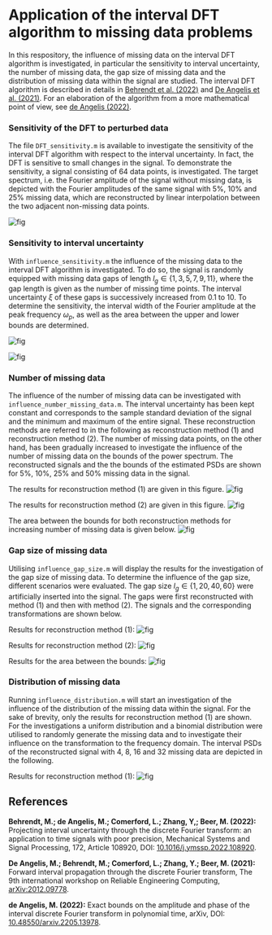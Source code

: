 # Application of the interval DFT algorithm to missing data problems
In this respository, the influence of missing data on the interval DFT algorithm is investigated, in particular the sensitivity to interval uncertainty, the number of missing data, the gap size of missing data and the distribution of missing data within the signal are studied. The interval DFT algorithm is described in details in [Behrendt et al. (2022)](https://doi.org/10.1016/j.ymssp.2022.108920) and [De Angelis et al. (2021)](https://arxiv.org/abs/2012.09778). For an elaboration of the algorithm from a more mathematical point of view, see [de Angelis (2022)](https://arxiv.org/abs/2205.13978). 

### Sensitivity of the DFT to perturbed data
The file `DFT_sensitivity.m` is available to investigate the sensitivity of the interval DFT algorithm with respect to the interval uncertainty. In fact, the DFT is sensitive to small changes in the signal. To demonstrate the sensitivity, a signal consisting of 64 data points, is investigated. The target spectrum, i.e. the Fourier amplitude of the signal without missing data, is depicted with the Fourier amplitudes of the same signal with 5\%, 10\% and 25\% missing data, which are reconstructed by linear interpolation between the two adjacent non-missing data points.

![fig](figures/reconstructed_spectrum.png)

### Sensitivity to interval uncertainty
With `influence_sensitivity.m` the influence of the missing data to the interval DFT algorithm is investigated. To do so, the signal is randomly equipped with missing data gaps of length $l_g \in \{1,3,5,7,9,11\}$, where the gap length is given as the number of missing time points. The interval uncertainty $\xi$ of these gaps is successively increased from $0.1$ to $10$. To determine the sensitivity, the interval width of the Fourier amplitude at the peak frequency $\omega_p$, as well as the area between the upper and lower bounds are determined.

![fig](figures/interval_uncertainty_width.png)

![fig](figures/interval_uncertainty_area.png)

### Number of missing data
The influence of the number of missing data can be investigated with `influence_number_missing_data.m`. The interval uncertainty has been kept constant and corresponds to the sample standard deviation of the signal and the minimum and maximum of the entire signal. These reconstruction methods are referred to in the following as reconstruction method (1) and reconstruction method (2). The number of missing data points, on the other hand, has been gradually increased to investigate the influence of the number of missing data on the bounds of the power spectrum. The reconstructed signals and the the bounds of the estimated PSDs are shown for 5\%, 10\%, 25\% and 50\% missing data in the signal.

The results for reconstruction method (1) are given in this figure.
![fig](figures/number_of_md_std.png)

The results for reconstruction method (2) are given in this figure.
![fig](figures/number_of_md_minmax.png)

The area between the bounds for both reconstruction methods for increasing number of missing data is given below.
![fig](figures/number_of_md_area.png)

### Gap size of missing data
Utilising `influence_gap_size.m` will display the results for the investigation of the gap size of missing data. To determine the influence of the gap size, different scenarios were evaluated. The gap size $l_g \in \{1,20,40,60\}$ were artificially inserted into the signal. The gaps were first reconstructed with method (1) and then with method (2). The signals and the corresponding transformations are shown below.

Results for reconstruction method (1): 
![fig](figures/gap_size_std.png)

Results for reconstruction method (2): 
![fig](figures/gap_size_minmax.png)

Results for the area between the bounds:
![fig](figures/gap_size_area.png)

### Distribution of missing data
Running `influence_distribution.m` will start an investigation of the influence of the distribution of the missing data within the signal. For the sake of brevity, only the results for reconstruction method (1) are shown. For the investigations a uniform distribution and a binomial distribution were utilised to randomly generate the missing data and to investigate their influence on the transformation to the frequency domain. The interval PSDs of the reconstructed signal with 4, 8, 16 and 32 missing data are depicted in the following.

Results for reconstruction method (1): 
![fig](figures/distribution_md.png)


## References
**Behrendt, M.; de Angelis, M.; Comerford, L.; Zhang, Y,; Beer, M. (2022):** Projecting interval uncertainty through the discrete Fourier transform: an application to time signals with poor precision, Mechanical Systems and Signal Processing, 172, Article 108920, DOI: [10.1016/j.ymssp.2022.108920](https://doi.org/10.1016/j.ymssp.2022.108920).

**De Angelis, M.; Behrendt, M.; Comerford, L.; Zhang, Y.; Beer, M. (2021):** Forward interval propagation through the discrete Fourier transform, The 9th international workshop on Reliable Engineering Computing, [arXiv:2012.09778](https://arxiv.org/abs/2012.09778).

**de Angelis, M. (2022):** Exact bounds on the amplitude and phase of the interval discrete Fourier transform in polynomial time, arXiv, DOI:  [10.48550/arxiv.2205.13978](https://doi.org/10.48550/arxiv.2205.13978).


